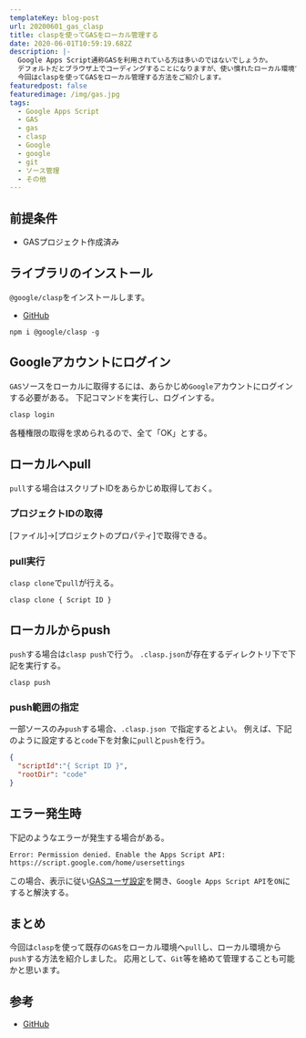 ```yaml
---
templateKey: blog-post
url: 20200601_gas_clasp
title: claspを使ってGASをローカル管理する
date: 2020-06-01T10:59:19.682Z
description: |-
  Google Apps Script通称GASを利用されている方は多いのではないでしょうか。
  デフォルトだとブラウザ上でコーディングすることになりますが、使い慣れたローカル環境でコーディングをしたくなるのがエンジニアの性というもの。
  今回はclaspを使ってGASをローカル管理する方法をご紹介します。
featuredpost: false
featuredimage: /img/gas.jpg
tags:
  - Google Apps Script
  - GAS
  - gas
  - clasp
  - Google
  - google
  - git
  - ソース管理
  - その他
---
```

## 前提条件

* GASプロジェクト作成済み

## ライブラリのインストール

`@google/clasp`をインストールします。

* [GitHub](https://github.com/google/clasp)

```shell
npm i @google/clasp -g
```

## Googleアカウントにログイン

`GAS`ソースをローカルに取得するには、あらかじめ`Google`アカウントにログインする必要がある。
下記コマンドを実行し、ログインする。

```shell
clasp login
```

各種権限の取得を求められるので、全て「OK」とする。

## ローカルへpull

`pull`する場合はスクリプトIDをあらかじめ取得しておく。

### プロジェクトIDの取得

\[ファイル]→\[プロジェクトのプロパティ]で取得できる。

### pull実行
`clasp clone`で`pull`が行える。

```shell
clasp clone { Script ID }
```

## ローカルからpush
`push`する場合は`clasp push`で行う。
`.clasp.json`が存在するディレクトリ下で下記を実行する。

```shell
clasp push
```

### push範囲の指定
一部ソースのみ`push`する場合、`.clasp.json `で指定するとよい。
例えば、下記のように設定すると`code`下を対象に`pull`と`push`を行う。

```json:title=.clasp.json
{
  "scriptId":"{ Script ID }",
  "rootDir": "code"
}
```

## エラー発生時
下記のようなエラーが発生する場合がある。

```
Error: Permission denied. Enable the Apps Script API:
https://script.google.com/home/usersettings
```

この場合、表示に従い[GASユーザ設定](https://script.google.com/home/usersettings)を開き、`Google Apps Script API`を`ON`にすると解決する。

## まとめ
今回は`clasp`を使って既存の`GAS`をローカル環境へ`pull`し、ローカル環境から`push`する方法を紹介しました。
応用として、`Git`等を絡めて管理することも可能かと思います。

## 参考
- [GitHub](https://github.com/google/clasp)
